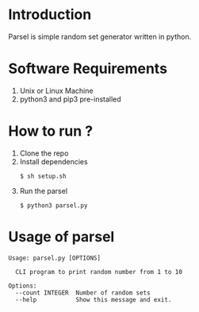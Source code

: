 # Introduction 
Parsel is simple random set generator written in python. 

# Software Requirements 

1. Unix or Linux Machine
2. python3 and pip3 pre-installed

# How to run ?

1. Clone the repo 
2. Install dependencies
    ```
    $ sh setup.sh
    ```
3. Run the parsel 
    ```
    $ python3 parsel.py
    ```

# Usage of parsel 
    
```
Usage: parsel.py [OPTIONS]

  CLI program to print random number from 1 to 10

Options:
  --count INTEGER  Number of random sets
  --help           Show this message and exit.

```
 